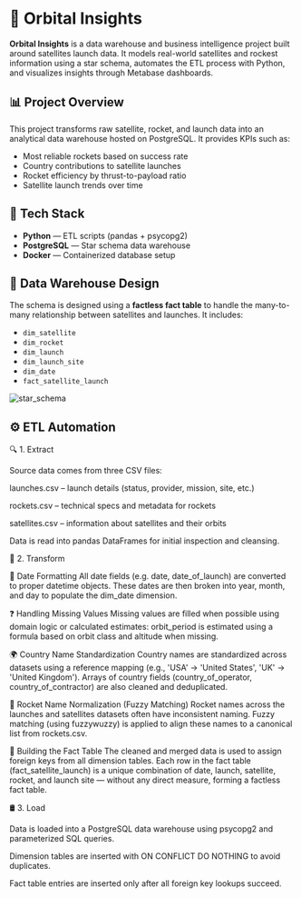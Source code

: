 # 🚀 Orbital Insights

**Orbital Insights** is a data warehouse and business intelligence project built around satellites launch data. It models real-world satellites and rockest information using a star schema, automates the ETL process with Python, and visualizes insights through Metabase dashboards.

## 📊 Project Overview

This project transforms raw satellite, rocket, and launch data into an analytical data warehouse hosted on PostgreSQL. It provides KPIs such as:

- Most reliable rockets based on success rate
- Country contributions to satellite launches
- Rocket efficiency by thrust-to-payload ratio
- Satellite launch trends over time

## 🧰 Tech Stack

- **Python** — ETL scripts (pandas + psycopg2)
- **PostgreSQL** — Star schema data warehouse
- **Docker** — Containerized database setup

## 🧱 Data Warehouse Design

The schema is designed using a **factless fact table** to handle the many-to-many relationship between satellites and launches. It includes:

- `dim_satellite`
- `dim_rocket`
- `dim_launch`
- `dim_launch_site`
- `dim_date`
- `fact_satellite_launch`

![star_schema](https://github.com/user-attachments/assets/77f4a7da-84f5-4efd-976a-0ff11a3dc908)


## ⚙️ ETL Automation

🔍 1. Extract

Source data comes from three CSV files:

launches.csv – launch details (status, provider, mission, site, etc.)

rockets.csv – technical specs and metadata for rockets

satellites.csv – information about satellites and their orbits

Data is read into pandas DataFrames for initial inspection and cleansing.

🧪 2. Transform

📅 Date Formatting
All date fields (e.g. date, date_of_launch) are converted to proper datetime objects.
These dates are then broken into year, month, and day to populate the dim_date dimension.

❓ Handling Missing Values
Missing values are filled when possible using domain logic or calculated estimates:
orbit_period is estimated using a formula based on orbit class and altitude when missing.

🌍 Country Name Standardization
Country names are standardized across datasets using a reference mapping (e.g., 'USA' → 'United States', 'UK' → 'United Kingdom').
Arrays of country fields (country_of_operator, country_of_contractor) are also cleaned and deduplicated.

🚀 Rocket Name Normalization (Fuzzy Matching)
Rocket names across the launches and satellites datasets often have inconsistent naming.
Fuzzy matching (using fuzzywuzzy) is applied to align these names to a canonical list from rockets.csv.

🧩 Building the Fact Table
The cleaned and merged data is used to assign foreign keys from all dimension tables.
Each row in the fact table (fact_satellite_launch) is a unique combination of date, launch, satellite, rocket, and launch site — without any direct measure, forming a factless fact table.

🛢️ 3. Load

Data is loaded into a PostgreSQL data warehouse using psycopg2 and parameterized SQL queries.

Dimension tables are inserted with ON CONFLICT DO NOTHING to avoid duplicates.

Fact table entries are inserted only after all foreign key lookups succeed.
